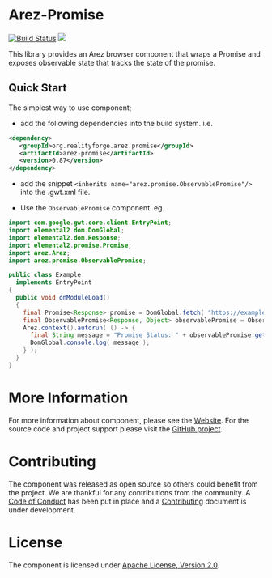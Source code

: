 # Arez-Promise

[![Build Status](https://secure.travis-ci.org/arez/arez-promise.svg?branch=master)](http://travis-ci.org/arez/arez-promise)
[<img src="https://img.shields.io/maven-central/v/org.realityforge.arez.promise/arez-promise.svg?label=latest%20release"/>](http://search.maven.org/#search%7Cga%7C1%7Cg%3A%22org.realityforge.arez.promise%22)

This library provides an Arez browser component that wraps a Promise and exposes observable
state that tracks the state of the promise.

## Quick Start

The simplest way to use component;

* add the following dependencies into the build system. i.e.

```xml
<dependency>
   <groupId>org.realityforge.arez.promise</groupId>
   <artifactId>arez-promise</artifactId>
   <version>0.87</version>
</dependency>
```

* add the snippet `<inherits name="arez.promise.ObservablePromise"/>` into the .gwt.xml file.

* Use the `ObservablePromise` component. eg.

```java
import com.google.gwt.core.client.EntryPoint;
import elemental2.dom.DomGlobal;
import elemental2.dom.Response;
import elemental2.promise.Promise;
import arez.Arez;
import arez.promise.ObservablePromise;

public class Example
  implements EntryPoint
{
  public void onModuleLoad()
  {
    final Promise<Response> promise = DomGlobal.fetch( "https://example.com/" );
    final ObservablePromise<Response, Object> observablePromise = ObservablePromise.create( promise );
    Arez.context().autorun( () -> {
      final String message = "Promise Status: " + observablePromise.getState();
      DomGlobal.console.log( message );
    } );
  }
}
 ```

# More Information

For more information about component, please see the [Website](https://arez.github.io/promise). For the
source code and project support please visit the [GitHub project](https://github.com/arez/arez-promise).

# Contributing

The component was released as open source so others could benefit from the project. We are thankful for any
contributions from the community. A [Code of Conduct](CODE_OF_CONDUCT.md) has been put in place and
a [Contributing](CONTRIBUTING.md) document is under development.

# License

The component is licensed under [Apache License, Version 2.0](LICENSE).
